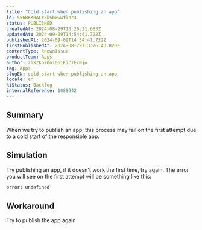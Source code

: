 ```yaml
---
title: "Cold start when publishing an app"
id: 556RKKBALrZk5bxwwflhr4
status: PUBLISHED
createdAt: 2024-08-29T13:26:21.683Z
updatedAt: 2024-09-09T14:54:41.722Z
publishedAt: 2024-09-09T14:54:41.722Z
firstPublishedAt: 2024-08-29T13:26:43.820Z
contentType: knownIssue
productTeam: Apps
author: 2mXZkbi0oi061KicTExNjo
tag: Apps
slugEN: cold-start-when-publishing-an-app
locale: en
kiStatus: Backlog
internalReference: 1088942
---
```


## Summary


When we try to publish an app, this process may fail on the first attempt due to a cold start of the responsible app.


##

## Simulation


Try publishing an app, if it doesn't work the first time, try again. The error you will see on the first attempt will be something like this:

    error: undefined



##

## Workaround


Try to publish the app again





